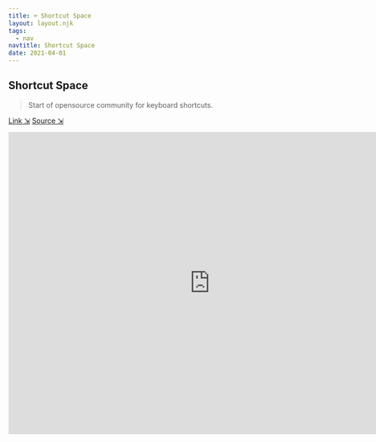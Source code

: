 ```yaml
---
title: ⌨️ Shortcut Space
layout: layout.njk
tags:
  - nav
navtitle: Shortcut Space
date: 2021-04-01
---
```


## Shortcut Space

> Start of opensource community for keyboard shortcuts.

[Link ⇲](https://www.shortcut.space) [Source ⇲](https://www.github.com/tgifelix/shortcutspace)

<iframe src="https://shortcut.space" style="border: 1px solid rgba(0, 0, 0, 0.1);" width="800" height="600"></iframe>
